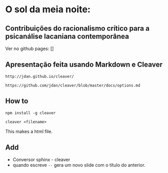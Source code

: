 # O sol da meia noite: 
## Contribuições do racionalismo crítico para a psicanálise lacaniana contemporânea

Ver no github pages: []

## Apresentação feita usando Markdown e Cleaver    

    http://jdan.github.io/cleaver/

    https://github.com/jdan/cleaver/blob/master/docs/options.md

## How to

    npm install -g cleaver

    cleaver <filename>

This makes a html file.


## Add

- Conversor sphinx - cleaver
- quando escreve `--` gera um novo slide com o título do anterior.